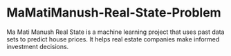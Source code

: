 # MaMatiManush-Real-State-Problem
Ma Mati Manush Real State is a machine learning project that uses past data sets to predict house prices. It helps real estate companies make informed investment decisions.
